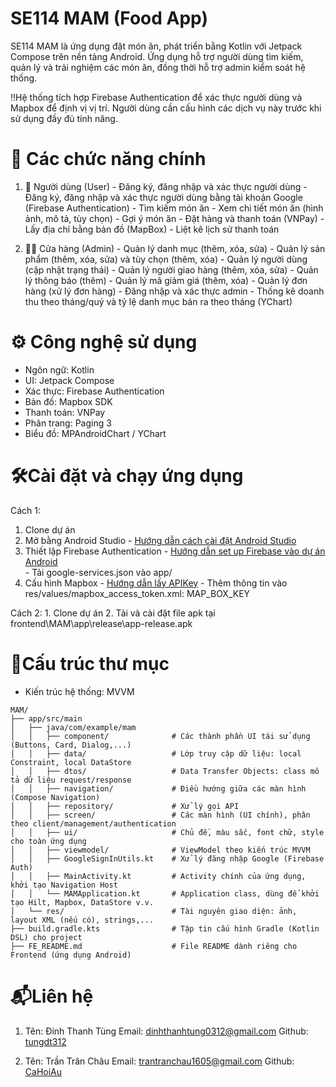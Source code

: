 # SE114 MAM (Food App)
SE114 MAM là ứng dụng đặt món ăn, phát triển bằng Kotlin với Jetpack Compose trên nền tảng Android. Ứng dụng hỗ trợ người dùng tìm kiếm, quản lý và trải nghiệm các món ăn, đồng thời hỗ trợ admin kiểm soát hệ thống.

‼️Hệ thống tích hợp Firebase Authentication để xác thực người dùng và Mapbox để định vị vị trí. Người dùng cần cấu hình các dịch vụ này trước khi sử dụng đầy đủ tính năng.

# 🚀 Các chức năng chính
  1. 👤 Người dùng (User)
    - Đăng ký, đăng nhập và xác thực người dùng 
    - Đăng ký, đăng nhập và xác thực người dùng bằng tài khoản Google (Firebase Authentication)
    - Tìm kiếm món ăn
    - Xem chi tiết món ăn (hình ảnh, mô tả, tùy chọn)
    - Gợi ý món ăn 
    - Đặt hàng và thanh toán (VNPay)
    - Lấy địa chỉ bằng bản đồ (MapBox)
    - Liệt kê lịch sử thanh toán

  2. 🧑‍🍳 Cửa hàng (Admin)
    - Quản lý danh mục (thêm, xóa, sửa)
    - Quản lý sản phẩm (thêm, xóa, sửa) và tùy chọn (thêm, xóa)
    - Quản lý người dùng (cập nhật trạng thái)
    - Quản lý người giao hàng (thêm, xóa, sửa)
    - Quản lý thông báo (thêm)
    - Quản lý mã giảm giá (thêm, xóa)
    - Quản lý đơn hàng (xử lý đơn hàng)
    - Đăng nhập và xác thực admin
    - Thống kê doanh thu theo tháng/quý và tỷ lệ danh mục bán ra theo tháng (YChart)

# ⚙️ Công nghệ sử dụng
  - Ngôn ngữ: Kotlin
  - UI: Jetpack Compose
  - Xác thực: Firebase Authentication
  - Bản đồ: Mapbox SDK
  - Thanh toán: VNPay
  - Phân trang: Paging 3
  - Biểu đồ: MPAndroidChart / YChart

# 🛠️Cài đặt và chạy ứng dụng
Cách 1:
  1. Clone dự án
  2. Mở bằng Android Studio
    - [Hướng dẫn cách cài đặt Android Studio](https://developer.android.com/studio)
  3. Thiết lập Firebase Authentication
    - [Hướng dẫn set up Firebase vào dự án Android](https://firebase.google.com/docs/android/setup)  
    - Tải google-services.json vào app/
  4. Cấu hình Mapbox
    - [Hướng dẫn lấy APIKey](https://docs.mapbox.com/android/maps/guides/) 
    - Thêm thông tin vào res/values/mapbox_access_token.xml: 
      <?xml version="1.0" encoding="utf-8"?>
      <resources xmlns:tools="http://schemas.android.com/tools">
          <string name="mapbox_access_token" translatable="false" tools:ignore="UnusedResources"> MAP_BOX_KEY </string>
      </resources>
Cách 2:
     1. Clone dự án
     2. Tải và cài đặt file apk tại frontend\MAM\app\release\app-release.apk
# 📁Cấu trúc thư mục
  - Kiến trúc hệ thống: MVVM
  ```
  MAM/
  ├── app/src/main
  │   ├── java/com/example/mam
  │   │   ├── component/              # Các thành phần UI tái sử dụng (Buttons, Card, Dialog,...)
  │   │   ├── data/                   # Lớp truy cập dữ liệu: local Constraint, local DataStore
  │   │   ├── dtos/                   # Data Transfer Objects: class mô tả dữ liệu request/response
  │   │   ├── navigation/             # Điều hướng giữa các màn hình (Compose Navigation)
  │   │   ├── repository/             # Xử lý gọi API 
  │   │   ├── screen/                 # Các màn hình (UI chính), phân theo client/management/authentication
  │   │   ├── ui/                     # Chủ đề, màu sắc, font chữ, style cho toàn ứng dụng
  │   │   ├── viewmodel/              # ViewModel theo kiến trúc MVVM
  │   │   ├── GoogleSignInUtils.kt    # Xử lý đăng nhập Google (Firebase Auth)
  │   │   ├── MainActivity.kt         # Activity chính của ứng dụng, khởi tạo Navigation Host
  │   │   └── MAMApplication.kt       # Application class, dùng để khởi tạo Hilt, Mapbox, DataStore v.v.
  │   └── res/                        # Tài nguyên giao diện: ảnh, layout XML (nếu có), strings,...
  ├── build.gradle.kts                # Tập tin cấu hình Gradle (Kotlin DSL) cho project
  ├── FE_README.md                    # File README dành riêng cho Frontend (ứng dụng Android)

  ```

# 📬Liên hệ 
  1. Tên: Đinh Thanh Tùng
  Email: dinhthanhtung0312@gmail.com
  Github: [tungdt312](https://github.com/tungdt312)

  2. Tên: Trần Trân Châu
  Email: trantranchau1605@gmail.com
  Github: [CaHoiAu](https://github.com/CaHoiAu)
